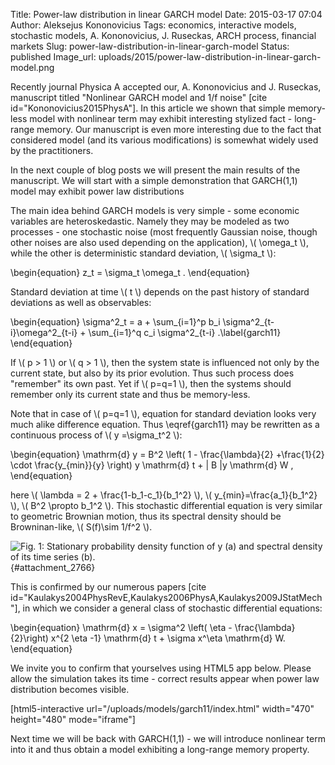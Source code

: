 Title: Power-law distribution in linear GARCH model
Date: 2015-03-17 07:04
Author: Aleksejus Kononovicius
Tags: economics, interactive models, stochastic models, A. Kononovicius, J. Ruseckas, ARCH process, financial markets
Slug: power-law-distribution-in-linear-garch-model
Status: published
Image_url: uploads/2015/power-law-distribution-in-linear-garch-model.png

Recently journal Physica A
accepted our, A. Kononovicius and J. Ruseckas, manuscript titled
"Nonlinear GARCH model and 1/f noise" \[cite
id="Kononovicius2015PhysA"\]. In this article we shown that simple
memory-less model with nonlinear term may exhibit interesting stylized
fact - long-range memory. Our manuscript is even more interesting due to
the fact that considered model (and its various modifications) is
somewhat widely used by the practitioners.

In the next couple of blog posts we will present the main results of the
manuscript. We will start with a simple demonstration that GARCH(1,1)
model may exhibit power law distributions<!--more-->

The main idea behind GARCH models is very simple - some economic
variables are heteroskedastic. Namely they may be modeled as two
processes - one stochastic noise (most frequently Gaussian noise, though
other noises are also used depending on the application), \\\( \omega\_t \\\), while the other is deterministic standard deviation,
\\\(  \sigma\_t \\\):

\begin{equation}
 z\_t = \sigma\_t \omega\_t . 
\end{equation}

Standard deviation at time \\\(  t \\\) depends on the past history of
standard deviations as well as observables:

\begin{equation}
 \sigma^2\_t = a + \sum\_{i=1}^p b\_i \sigma^2\_{t-i}\omega^2\_{t-i} + \sum\_{i=1}^q c\_i \sigma^2\_{t-i} .\label{garch11}
\end{equation}

If \\\(  p &gt; 1 \\\) or \\\(  q &gt; 1 \\\), then the system state is
influenced not only by the current state, but also by its prior
evolution. Thus such process does "remember" its own past. Yet if
\\\(  p=q=1 \\\), then the systems should remember only its current state
and thus be memory-less.

Note that in case of \\\(  p=q=1 \\\), equation for standard deviation
looks very much alike difference equation. Thus \eqref{garch11}
may be rewritten as a continuous process of \\\(  y =\sigma\_t^2 \\\):

\begin{equation}
 \mathrm{d} y = B^2 \left( 1 - \frac{\lambda}{2} +\frac{1}{2} \cdot \frac{y\_{min}}{y} \right) y \mathrm{d} t + | B |y \mathrm{d} W , 
\end{equation}

here \\\(  \lambda = 2 + \frac{1-b\_1-c\_1}{b\_1^2} \\\), \\\( y\_{min}=\frac{a\_1}{b\_1^2} \\\), \\\(  B^2 \propto b\_1^2  \\\). This
stochastic differential equation is very similar to geometric Brownian
motion, thus its spectral density should be Browninan-like, \\\(  S(f)\sim 1/f^2 \\\).

![Fig. 1: Stationary probability density function of y (a) and spectral
density of its time series
(b).]({static}/uploads/2015/power-law-distribution-in-linear-garch-model.png
"Stationary probability density function of y (a) and spectral density of
its time series (b). The following parameters were used: \\\( a\_1=0.015
\\\), \\\( b\_1=0.1 \\\), \\\( c\_1=0.89 \\\) (red squares), \\\( 0.88 \\\)
(blue circles), \\\( 0.87 \\\) (magenta triangles)."){#attachment_2766} 

This is confirmed by our numerous papers \[cite
id="Kaulakys2004PhysRevE,Kaulakys2006PhysA,Kaulakys2009JStatMech"\], in
which we consider a general class of stochastic differential equations:


\begin{equation}
 \mathrm{d} x = \sigma^2 \left( \eta - \frac{\lambda}{2}\right) x^{2 \eta -1} \mathrm{d} t + \sigma x^\eta \mathrm{d} W. 
\end{equation}


We invite you to confirm that yourselves using HTML5 app below. Please
allow the simulation takes its time - correct results appear when power
law distribution becomes visible.

[html5-interactive
url="/uploads/models/garch11/index.html" width="470"
height="480" mode="iframe"]

Next time we will be back with GARCH(1,1) - we will introduce nonlinear
term into it and thus obtain a model exhibiting a long-range memory
property.
